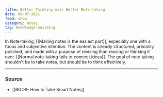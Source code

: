 ```yaml
---
title: Better Thinking over Better Note-taking
date: 09-07-2021
feed: show
category: notes
tag: Knowledge-building 
---
```


In Note-taking, [[Making notes is the easiest part]], especially one with a focus and subjective intention. The content is already structured, primarily polished, and made with a purpose of revising than reusing or thinking it over. [[Normal note-taking fails to connect ideas]]. The goal of note taking shouldn't be to take notes, but should be to think effectively.

---
### Source
- [[BOOK- How to Take Smart Notes]]
